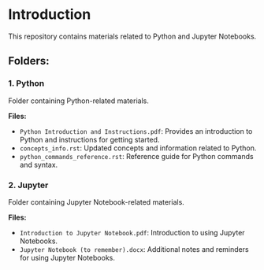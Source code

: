 # Introduction

This repository contains materials related to Python and Jupyter Notebooks.

## Folders:

### 1. Python

Folder containing Python-related materials.

**Files:**
- `Python Introduction and Instructions.pdf`: Provides an introduction to Python and instructions for getting started.
- `concepts_info.rst`: Updated concepts and information related to Python.
- `python_commands_reference.rst`: Reference guide for Python commands and syntax.

### 2. Jupyter

Folder containing Jupyter Notebook-related materials.

**Files:**
- `Introduction to Jupyter Notebook.pdf`: Introduction to using Jupyter Notebooks.
- `Jupyter Notebook (to remember).docx`: Additional notes and reminders for using Jupyter Notebooks.

